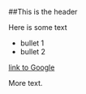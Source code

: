 ##This is the header

Here is some text

   * bullet 1
   * bullet 2
   
   [link to Google](https://www.google.com)
   
   More text.